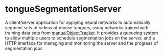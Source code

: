 # tongueSegmentationServer
A client/server application for applying neural networks to automatically segment sets of videos of mouse tongues, using networks trained with training data sets from [manualObjectTracker](../manualObjectTracker). It provides a queueing system to allow multiple users to schedule segmentation jobs on the server, and a HTTP interface for managing and monitoring the server and the progress of segmentation jobs.
